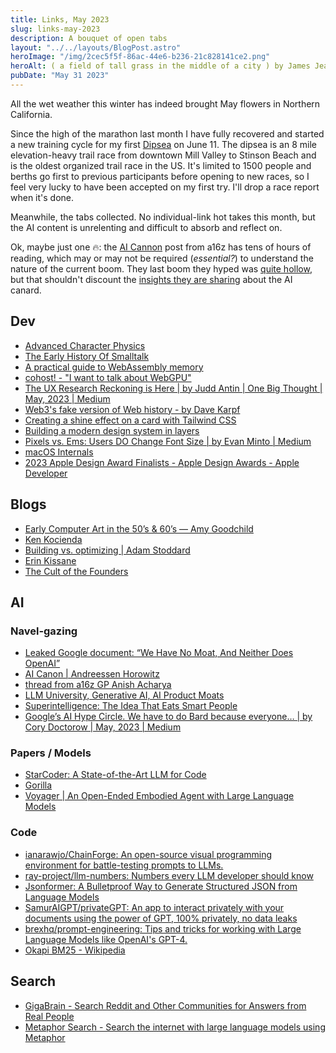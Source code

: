 ```yaml
---
title: Links, May 2023
slug: links-may-2023
description: A bouquet of open tabs
layout: "../../layouts/BlogPost.astro"
heroImage: "/img/2cec5f5f-86ac-44e6-b236-21c828141ce2.png"
heroAlt: ( a field of tall grass in the middle of a city ) by James Jean People in the distance, looking up at something in the sky. The colors are very muted, and there is a sense of foreboding. High Quality, Heavy Grain. best of flickr. by artist artgerm. Stable Diffusion v1.5
pubDate: "May 31 2023"
---
```


All the wet weather this winter has indeed brought May flowers in Northern California.

Since the high of the marathon last month I have fully recovered and started a new training cycle for my first [Dipsea](https://www.dipsea.org) on June 11. The dipsea is an 8 mile elevation-heavy trail race from downtown Mill Valley to Stinson Beach and is the oldest organized trail race in the US. It's limited to 1500 people and berths go first to previous participants before opening to new races, so I feel very lucky to have been accepted on my first try. I'll drop a race report when it's done.

Meanwhile, the tabs collected. No individual-link hot takes this month, but the AI content is unrelenting and difficult to absorb and reflect on.

Ok, maybe just one 🔥: the [AI Cannon](https://a16z.com/2023/05/25/ai-canon/) post from a16z has tens of hours of reading, which may or may not be required (_essential?_) to understand the nature of the current boom. They last boom they hyped was [quite hollow](https://davekarpf.substack.com/p/web3s-fake-version-of-the-history), but that shouldn't discount the [insights they are sharing](https://twitter.com/illscience/status/1661045161328263170) about the AI canard.

## Dev
* [Advanced Character Physics](https://www.cs.cmu.edu/afs/cs/academic/class/15462-s13/www/lec_slides/Jakobsen.pdf)
* [The Early History Of Smalltalk](http://worrydream.com/EarlyHistoryOfSmalltalk/)
* [A practical guide to WebAssembly memory](https://radu-matei.com/blog/practical-guide-to-wasm-memory/#exchanging-strings-between-modules-and-runtimes)
* [cohost! - "I want to talk about WebGPU"](https://cohost.org/mcc/post/1406157-i-want-to-talk-about-webgpu)
* [The UX Research Reckoning is Here | by Judd Antin | One Big Thought | May, 2023 | Medium](https://medium.com/onebigthought/the-ux-research-reckoning-is-here-c63710ea4084)
* [Web3's fake version of Web history - by Dave Karpf](https://davekarpf.substack.com/p/web3s-fake-version-of-the-history)
* [Creating a shine effect on a card with Tailwind CSS](https://www.julienthibeaut.xyz/blog/create-shine-effect-on-card-with-tailwind-css)
* [Building a modern design system in layers](https://blog.almaer.com/building-a-modern-design-system-in-layers/)
* [Pixels vs. Ems: Users DO Change Font Size | by Evan Minto | Medium](https://medium.com/@vamptvo/pixels-vs-ems-users-do-change-font-size-5cfb20831773)
* [macOS Internals](https://gist.github.com/kconner/cff08fe3e0bb857ea33b47d965b3e19f)
* [2023 Apple Design Award Finalists - Apple Design Awards - Apple Developer](https://developer.apple.com/design/awards/)

## Blogs
* [Early Computer Art in the 50’s & 60’s — Amy Goodchild](https://www.amygoodchild.com/blog/computer-art-50s-and-60s)
* [Ken Kocienda](https://kocienda.micro.blog/)
* [Building vs. optimizing | Adam Stoddard](https://aaadaaam.com/notes/building-vs-optimizing/)
* [Erin Kissane](https://erinkissane.com/blue-skies-over-mastodon)
* [The Cult of the Founders](https://crookedtimber.org/2023/05/06/the-cult-of-the-founders/)

## AI

### Navel-gazing
* [Leaked Google document: “We Have No Moat, And Neither Does OpenAI”](https://simonwillison.net/2023/May/4/no-moat/)
* [AI Canon | Andreessen Horowitz](https://a16z.com/2023/05/25/ai-canon/)
* [thread from a16z GP Anish Acharya](https://twitter.com/illscience/status/1661045161328263170)
* [LLM University, Generative AI, AI Product Moats](https://jayalammar.substack.com/p/llm-university-generative-ai-ai-product?r=27wcsl&utm_campaign=post&utm_medium=web)
* [Superintelligence: The Idea That Eats Smart People](https://idlewords.com/talks/superintelligence.htm)
* [Google’s AI Hype Circle. We have to do Bard because everyone… | by Cory Doctorow | May, 2023 | Medium](https://doctorow.medium.com/googles-ai-hype-circle-6158804d1299)

### Papers / Models
* [StarCoder: A State-of-the-Art LLM for Code](https://huggingface.co/blog/starcoder)
* [Gorilla](https://shishirpatil.github.io/gorilla/)
* [Voyager | An Open-Ended Embodied Agent with Large Language Models](https://voyager.minedojo.org/)

### Code
* [ianarawjo/ChainForge: An open-source visual programming environment for battle-testing prompts to LLMs.](https://github.com/ianarawjo/ChainForge)
* [ray-project/llm-numbers: Numbers every LLM developer should know](https://github.com/ray-project/llm-numbers)
* [Jsonformer: A Bulletproof Way to Generate Structured JSON from Language Models](https://simonwillison.net/2023/May/8/jsonformer/)
* [SamurAIGPT/privateGPT: An app to interact privately with your documents using the power of GPT, 100% privately, no data leaks](https://github.com/SamurAIGPT/privateGPT)
* [brexhq/prompt-engineering: Tips and tricks for working with Large Language Models like OpenAI's GPT-4.](https://github.com/brexhq/prompt-engineering)
* [Okapi BM25 - Wikipedia](https://en.m.wikipedia.org/wiki/Okapi_BM25)

## Search
* [GigaBrain - Search Reddit and Other Communities for Answers from Real People](https://thegigabrain.com/)
* [Metaphor Search - Search the internet with large language models using Metaphor](https://metaphor.systems/)